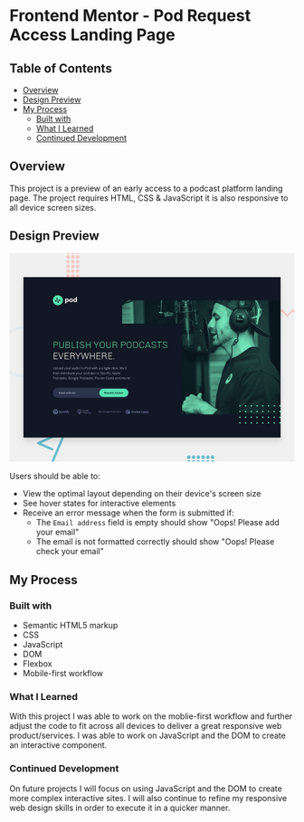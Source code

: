 # Frontend Mentor - Pod Request Access Landing Page

## Table of Contents

- [Overview](#overview)
- [Design Preview](#design-preview)
- [My Process](#my-process)
  - [Built with](#built-with)
  - [What I Learned](#what-i-learned)
  - [Continued Development](#continued-development)

## Overview

This project is a preview of an early access to a podcast platform landing page. The project requires HTML, CSS & JavaScript it is also responsive to all device screen sizes.

## Design Preview
![Design preview for the Stats article preview card component coding challenge](./preview.jpg)

Users should be able to:

- View the optimal layout depending on their device's screen size
- See hover states for interactive elements
- Receive an error message when the form is submitted if:
  - The `Email address` field is empty should show "Oops! Please add your email"
  - The email is not formatted correctly should show "Oops! Please check your email"

## My Process

### Built with

- Semantic HTML5 markup
- CSS
- JavaScript
- DOM
- Flexbox
- Mobile-first workflow

### What I Learned

With this project I was able to work on the moblie-first workflow and further adjust the code to fit across all devices to deliver a great responsive web product/services. I was able to work on JavaScript and the DOM to create an interactive component.

### Continued Development

On future projects I will focus on using JavaScript and the DOM to create more complex interactive sites. I will also continue to refine my responsive web design skills in order to execute it in a quicker manner.
